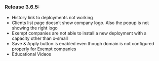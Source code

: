 ### Release 3.6.5:

- History link to deployments not working
- Clients list page doesn’t show company logo. Also the popup is not showing the right logo
- Exempt companies are not able to install a new deployment with a capacity other than x-small
- Save & Apply button is enabled even though domain is not configured properly for Exempt companies
- Educational Videos
